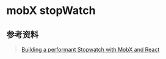# mobX stopWatch

## 参考资料
> [Building a performant Stopwatch with MobX and React](http://t.cn/R5KszrG)
